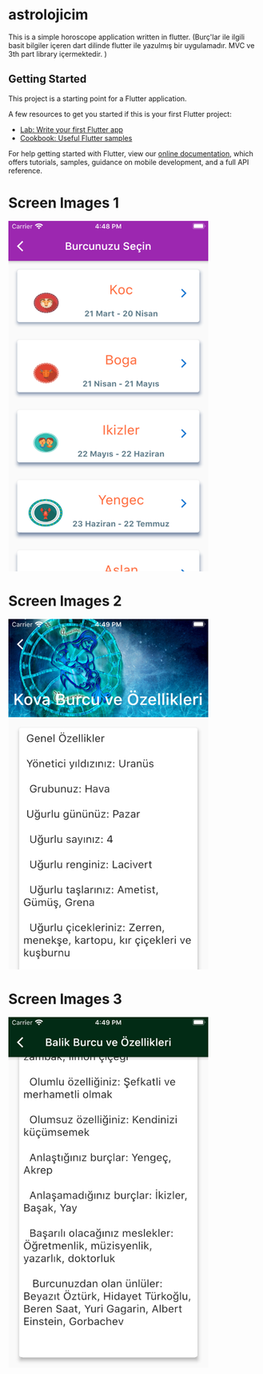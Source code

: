# astrolojicim

This is a simple horoscope application written in flutter.
(Burç'lar ile ilgili basit bilgiler içeren dart dilinde flutter ile yazulmış bir uygulamadır. MVC ve 3th part library içermektedir. )

## Getting Started

This project is a starting point for a Flutter application.

A few resources to get you started if this is your first Flutter project:

- [Lab: Write your first Flutter app](https://flutter.dev/docs/get-started/codelab)
- [Cookbook: Useful Flutter samples](https://flutter.dev/docs/cookbook)

For help getting started with Flutter, view our
[online documentation](https://flutter.dev/docs), which offers tutorials,
samples, guidance on mobile development, and a full API reference.

# Screen Images 1

<img src=/ScreenImages/ss1.png width="400" height="700">


 # Screen Images 2
<img src=/ScreenImages/ss2.png width="400" height="700">


# Screen Images 3
<img src=/ScreenImages/ss3.png width="400" height="700">
